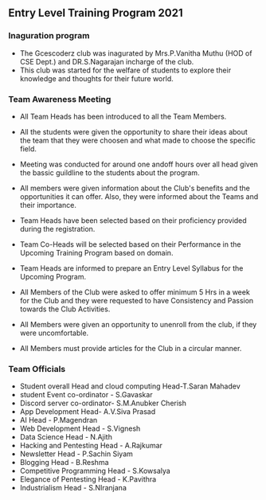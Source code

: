 ## Entry Level Training Program 2021

### Inaguration program 
- The Gcescoderz club was inagurated by Mrs.P.Vanitha Muthu (HOD of CSE Dept.) and DR.S.Nagarajan incharge of the club.
- This club was started for the welfare of students to explore their knowledge and thoughts for their future world.

### Team Awareness Meeting

- All Team Heads has been introduced to all the Team Members.

- All the students were given the opportunity to share their ideas about the team that they were choosen and what made to choose the specific field.
- Meeting was conducted for around one andoff hours over all head given the bassic guildline to the students about the program.
- All members were given information about the Club's benefits and the opportunities it can offer. Also, they were informed about the Teams and their importance. 
- Team Heads have been selected based on their proficiency provided during the registration.
- Team Co-Heads will be selected based on their Performance in the Upcoming Training Program based on domain.
-	Team Heads are informed to prepare an Entry Level Syllabus for the Upcoming Program.
-	All Members of the Club were asked to offer minimum 5 Hrs in a week for the Club and they were requested to have Consistency and Passion towards the Club Activities.
-	All Members were given an opportunity to unenroll from the club, if they were uncomfortable.
-	All Members must provide articles for the Club in a circular manner.

 ### Team Officials
- Student overall Head and cloud computing Head-T.Saran Mahadev
- student Event co-ordinator - S.Gavaskar
- Discord server co-ordinator- S.M.Anubker Cherish
- App Development Head- A.V.Siva Prasad
- AI Head - P.Magendran
- Web Development Head - S.Vignesh
- Data Science Head - N.Ajith
- Hacking and Pentesting Head - A.Rajkumar
- Newsletter Head - P.Sachin Siyam
- Blogging Head - B.Reshma
- Competitive Programming Head - S.Kowsalya
- Elegance of Pentesting Head - K.Pavithra
- Industrialism Head - S.NIranjana


  

  

